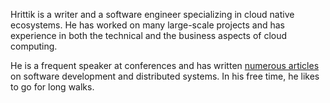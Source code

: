 Hrittik is a writer and a software engineer specializing in cloud native ecosystems. He has worked on many large-scale projects and has experience in both the technical and the business aspects of cloud computing.

He is a frequent speaker at conferences and has written [numerous articles](https://hrittikhere.github.io/blogs/) on software development and distributed systems. In his free time, he likes to go for long walks.

